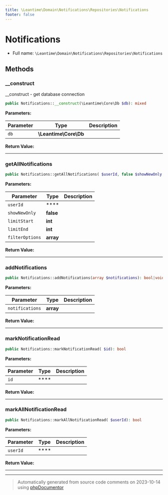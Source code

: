 ```yaml
---
title: \Leantime\Domain\Notifications\Repositories\Notifications
footer: false
---
```


# Notifications





* Full name: `\Leantime\Domain\Notifications\Repositories\Notifications`



## Methods

### __construct

__construct - get database connection

```php
public Notifications::__construct(\Leantime\Core\Db $db): mixed
```








**Parameters:**

| Parameter | Type | Description |
|-----------|------|-------------|
| `db` | **\Leantime\Core\Db** |  |


**Return Value:**





---
### getAllNotifications



```php
public Notifications::getAllNotifications( $userId, false $showNewOnly = false, int $limitStart, int $limitEnd = 100, array $filterOptions = array()): array|false
```








**Parameters:**

| Parameter | Type | Description |
|-----------|------|-------------|
| `userId` | **** |  |
| `showNewOnly` | **false** |  |
| `limitStart` | **int** |  |
| `limitEnd` | **int** |  |
| `filterOptions` | **array** |  |


**Return Value:**





---
### addNotifications



```php
public Notifications::addNotifications(array $notifications): bool|void
```








**Parameters:**

| Parameter | Type | Description |
|-----------|------|-------------|
| `notifications` | **array** |  |


**Return Value:**





---
### markNotificationRead



```php
public Notifications::markNotificationRead( $id): bool
```








**Parameters:**

| Parameter | Type | Description |
|-----------|------|-------------|
| `id` | **** |  |


**Return Value:**





---
### markAllNotificationRead



```php
public Notifications::markAllNotificationRead( $userId): bool
```








**Parameters:**

| Parameter | Type | Description |
|-----------|------|-------------|
| `userId` | **** |  |


**Return Value:**





---


---
> Automatically generated from source code comments on 2023-10-14 using [phpDocumentor](http://www.phpdoc.org/)
